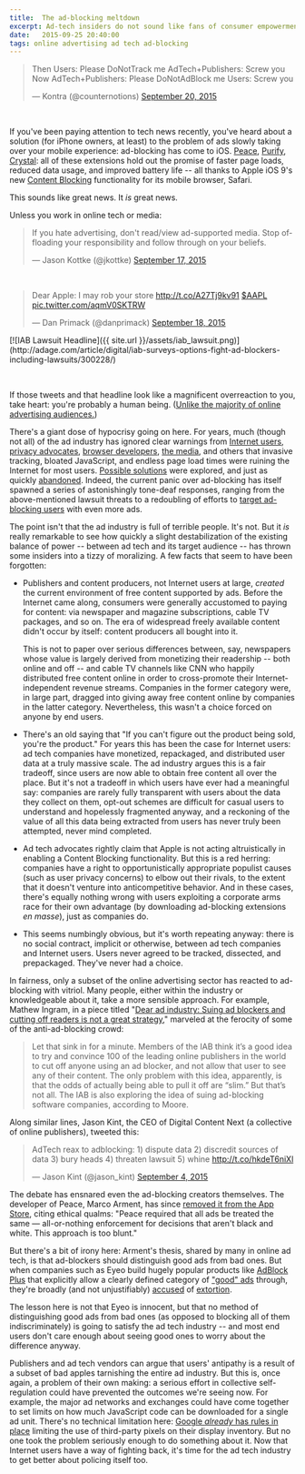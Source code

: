 ```yaml
---
title:  The ad-blocking meltdown
excerpt: Ad-tech insiders do not sound like fans of consumer empowerment.
date:   2015-09-25 20:40:00
tags: online advertising ad tech ad-blocking
---
```

<blockquote class="twitter-tweet" lang="en"><p lang="en" dir="ltr">Then&#10;Users: Please DoNotTrack me&#10;AdTech+Publishers: Screw you&#10;&#10;Now &#10;AdTech+Publishers: Please DoNotAdBlock me &#10;Users: Screw you</p>&mdash; Kontra (@counternotions) <a href="https://twitter.com/counternotions/status/645598372166893568">September 20, 2015</a></blockquote>
<script async src="//platform.twitter.com/widgets.js" charset="utf-8"></script>
<p>&nbsp;</p>

If you've been paying attention to tech news recently, you've heard about a solution (for iPhone owners, at least) to the problem of ads slowly taking over your mobile experience: ad-blocking has come to iOS. [Peace](http://www.marco.org/2015/09/16/peace-content-blocker), [Purify](https://www.purify-app.com/), [Crystal](http://crystalapp.co/): all of these extensions hold out the promise of faster page loads, reduced data usage, and improved battery life -- all thanks to Apple iOS 9's new [Content Blocking](https://developer.apple.com/library/prerelease/ios/releasenotes/General/WhatsNewInSafari/Articles/Safari_9.html) functionality for its mobile browser, Safari.

This sounds like great news. It *is* great news.

Unless you work in online tech or media:

<blockquote class="twitter-tweet" lang="en"><p lang="en" dir="ltr">If you hate advertising, don&#39;t read/view ad-supported media. Stop offloading your responsibility and follow through on your beliefs.</p>&mdash; Jason Kottke (@jkottke) <a href="https://twitter.com/jkottke/status/644545942834814976">September 17, 2015</a></blockquote>
<p>&nbsp;</p>
<blockquote class="twitter-tweet" lang="en"><p lang="en" dir="ltr">Dear Apple: I may rob your store <a href="http://t.co/A27Tj9kv91">http://t.co/A27Tj9kv91</a> <a href="https://twitter.com/search?q=%24AAPL&amp;src=ctag">$AAPL</a> <a href="http://t.co/aqmV0SKTRW">pic.twitter.com/aqmV0SKTRW</a></p>&mdash; Dan Primack (@danprimack) <a href="https://twitter.com/danprimack/status/644935655273951233">September 18, 2015</a></blockquote>
[![IAB Lawsuit Headline]({{ site.url }}/assets/iab_lawsuit.png)](http://adage.com/article/digital/iab-surveys-options-fight-ad-blockers-including-lawsuits/300228/)
<p>&nbsp;</p>

If those tweets and that headline look like a magnificent overreaction to you, take heart: you're probably a human being. ([Unlike the majority of online advertising audiences.](http://www.scmagazine.com/bot-traffic-overall-decreased-from-2013-incapsula-report-says/article/390564/))

There's a giant dose of hypocrisy going on here. For years, much (though not all) of the ad industry has ignored clear warnings from [Internet users](http://www.gallup.com/poll/145337/internet-users-ready-limit-online-tracking-ads.aspx), [privacy advocates](https://www.eff.org/issues/online-behavioral-tracking), [browser developers](http://techcrunch.com/2015/04/03/microsoft-disables-do-not-track-as-the-default-setting-in-internet-explorer/#.utoyyb:vxwq), [the media](http://www.wsj.com/public/page/what-they-know-digital-privacy.html), and others that invasive tracking, bloated JavaScript, and endless page load times were ruining the Internet for most users. [Possible solutions](https://en.wikipedia.org/wiki/Do_Not_Track) were explored, and just as quickly [abandoned](http://donottrack.us/). Indeed, the current panic over ad-blocking has itself spawned a series of astonishingly tone-deaf responses, ranging from the above-mentioned lawsuit threats to a redoubling of efforts to [target ad-blocking users](http://digiday.com/publishers/ad-tech-always-wins-ad-blocking-users-new-hot-ad-targeting-segment/) with even more ads.

The point isn't that the ad industry is full of terrible people. It's not. But it *is* really remarkable to see how quickly a slight destabilization of the existing balance of power -- between ad tech and its target audience -- has thrown some insiders into a tizzy of moralizing. A few facts that seem to have been forgotten:

- Publishers and content producers, not Internet users at large, *created* the current environment of free content supported by ads. Before the Internet came along, consumers were generally accustomed to paying for content: via newspaper and magazine subscriptions, cable TV packages, and so on. The era of widespread freely available content didn't occur by itself: content producers all bought into it.

  This is not to paper over serious differences between, say, newspapers whose value is largely derived from monetizing their readership -- both online and off -- and cable TV channels like CNN who happily distributed free content online in order to cross-promote their Internet-independent revenue streams. Companies in the former category were, in large part, dragged into giving away free content online by companies in the latter category. Nevertheless, this wasn't a choice forced on anyone by end users.

- There's an old saying that "If you can't figure out the product being sold, you're the product." For years this has been the case for Internet users: ad tech companies have monetized, repackaged, and distributed user data at a truly massive scale. The ad industry argues this is a fair tradeoff, since users are now able to obtain free content all over the place. But it's not a tradeoff in which users have ever had a meaningful say: companies are rarely fully transparent with users about the data they collect on them, opt-out schemes are difficult for casual users to understand and hopelessly fragmented anyway, and a reckoning of the value of all this data being extracted from users has never truly been attempted, never mind completed.

- Ad tech advocates rightly claim that Apple is not acting altruistically in enabling a Content Blocking functionality. But this is a red herring: companies have a right to opportunistically appropriate populist causes (such as user privacy concerns) to elbow out their rivals, to the extent that it doesn't venture into anticompetitive behavior. And in these cases, there's equally nothing wrong with users exploiting a corporate arms race for their own advantage (by downloading ad-blocking extensions *en masse*), just as companies do.

- This seems numbingly obvious, but it's worth repeating anyway: there is no social contract, implicit or otherwise, between ad tech companies and Internet users. Users never agreed to be tracked, dissected, and prepackaged. They've never had a choice.

In fairness, only a subset of the online advertising sector has reacted to ad-blocking with vitriol. Many people, either within the industry or knowledgeable about it, take a more sensible approach. For example, Mathew Ingram, in a piece titled "[Dear ad industry: Suing ad blockers and cutting off readers is not a great strategy](http://fortune.com/2015/09/04/sue-ad-blockers/)," marveled at the ferocity of some of the anti-ad-blocking crowd:

> Let that sink in for a minute. Members of the IAB think it’s a good idea to try and convince 100 of the leading online publishers in the world to cut off anyone using an ad blocker, and not allow that user to see any of their content. The only problem with this idea, apparently, is that the odds of actually being able to pull it off are “slim.” But that’s not all. The IAB is also exploring the idea of suing ad-blocking software companies, according to Moore.

Along similar lines, Jason Kint, the CEO of Digital Content Next (a collective of online publishers), tweeted this:

<blockquote class="twitter-tweet" lang="en"><p lang="en" dir="ltr">AdTech reax to adblocking: 1) dispute data 2) discredit sources of data 3) bury heads 4) threaten lawsuit 5) whine <a href="http://t.co/hkdeT6niXl">http://t.co/hkdeT6niXl</a></p>&mdash; Jason Kint (@jason_kint) <a href="https://twitter.com/jason_kint/status/639790128710463488">September 4, 2015</a></blockquote>

The debate has ensnared even the ad-blocking creators themselves. The developer of Peace, Marco Arment, has since [removed it from the App Store](http://www.marco.org/2015/09/18/just-doesnt-feel-good), citing ethical qualms: "Peace required that all ads be treated the same — all-or-nothing enforcement for decisions that aren't black and white. This approach is too blunt."

But there's a bit of irony here: Arment's thesis, shared by many in online ad tech, is that ad-blockers should distinguish good ads from bad ones. But when companies such as Eyeo build hugely popular products like [AdBlock Plus](https://adblockplus.org/) that explicitly allow a clearly defined category of ["good" ads](https://adblockplus.org/en/acceptable-ads#criteria) through, they're broadly (and not unjustifiably) [accused](http://adage.com/article/digitalnext/ad-blocking-unnecessary-internet-apocalypse/300470/) of [extortion](http://blog.pagefair.com/2015/german-court-clears-adblock-plus-of-extortion-charge/).

The lesson here is not that Eyeo is innocent, but that no method of distinguishing good ads from bad ones (as opposed to blocking all of them indiscriminately) is going to satisfy the ad tech industry -- and most end users don't care enough about seeing good ones to worry about the difference anyway.

Publishers and ad tech vendors can argue that users' antipathy is a result of a subset of bad apples tarnishing the entire ad industry. But this is, once again, a problem of their own making: a serious effort in collective self-regulation could have prevented the outcomes we're seeing now. For example, the major ad networks and exchanges could have come together to set limits on how much JavaScript code can be downloaded for a single ad unit. There's no technical limitation here: [Google *already* has rules in place](http://adexchanger.com/data-exchanges/track-no-more-why-google-wants-to-quench-pixel-firing-on-the-gdn/) limiting the use of third-party pixels on their display inventory. But no one took the problem seriously enough to do something about it. Now that Internet users have a way of fighting back, it's time for the ad tech industry to get better about policing itself too.
